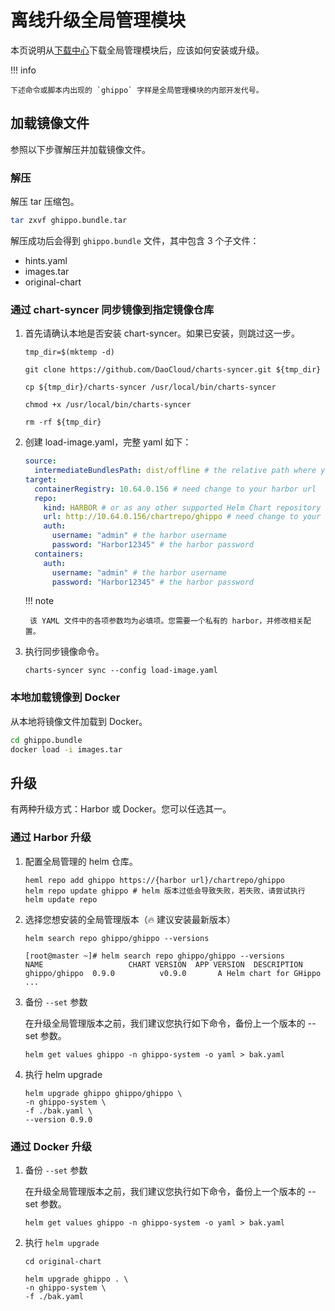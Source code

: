 # 离线升级全局管理模块

本页说明从[下载中心](../../download/dce5.md)下载全局管理模块后，应该如何安装或升级。

!!! info

    下述命令或脚本内出现的 `ghippo` 字样是全局管理模块的内部开发代号。

## 加载镜像文件

参照以下步骤解压并加载镜像文件。

### 解压

解压 tar 压缩包。

```sh
tar zxvf ghippo.bundle.tar
```

解压成功后会得到 `ghippo.bundle` 文件，其中包含 3 个子文件：

- hints.yaml
- images.tar
- original-chart

### 通过 chart-syncer 同步镜像到指定镜像仓库

1. 首先请确认本地是否安装 chart-syncer。如果已安装，则跳过这一步。

    ```shell
    tmp_dir=$(mktemp -d)

    git clone https://github.com/DaoCloud/charts-syncer.git ${tmp_dir}

    cp ${tmp_dir}/charts-syncer /usr/local/bin/charts-syncer

    chmod +x /usr/local/bin/charts-syncer

    rm -rf ${tmp_dir}
    ```

1. 创建 load-image.yaml，完整 yaml 如下：

    ```yaml
    source:
      intermediateBundlesPath: dist/offline # the relative path where your do charts-syncer,but not relative path between this yaml and offline-package
    target:
      containerRegistry: 10.64.0.156 # need change to your harbor url
      repo:
        kind: HARBOR # or as any other supported Helm Chart repository kinds
        url: http://10.64.0.156/chartrepo/ghippo # need change to your harbor url
        auth:
          username: "admin" # the harbor username
          password: "Harbor12345" # the harbor password
      containers:
        auth:
          username: "admin" # the harbor username
          password: "Harbor12345" # the harbor password
    ```

    !!! note

        该 YAML 文件中的各项参数均为必填项。您需要一个私有的 harbor，并修改相关配置。

1. 执行同步镜像命令。

    ```shell
    charts-syncer sync --config load-image.yaml
    ```

### 本地加载镜像到 Docker

从本地将镜像文件加载到 Docker。

```sh
cd ghippo.bundle
docker load -i images.tar
```

## 升级

有两种升级方式：Harbor 或 Docker。您可以任选其一。

### 通过 Harbor 升级

1. 配置全局管理的 helm 仓库。

    ```shell
    heml repo add ghippo https://{harbor url}/chartrepo/ghippo
    helm repo update ghippo # helm 版本过低会导致失败，若失败，请尝试执行 helm update repo
    ```

1. 选择您想安装的全局管理版本（🔥 建议安装最新版本）

    ```shell
    helm search repo ghippo/ghippo --versions
    ```

    ```none
    [root@master ~]# helm search repo ghippo/ghippo --versions
    NAME                   CHART VERSION  APP VERSION  DESCRIPTION
    ghippo/ghippo  0.9.0          v0.9.0       A Helm chart for GHippo
    ...
    ```

1. 备份 `--set` 参数

    在升级全局管理版本之前，我们建议您执行如下命令，备份上一个版本的 --set 参数。

    ```shell
    helm get values ghippo -n ghippo-system -o yaml > bak.yaml
    ```

1. 执行 helm upgrade

    ```
    helm upgrade ghippo ghippo/ghippo \
    -n ghippo-system \
    -f ./bak.yaml \
    --version 0.9.0
    ```

### 通过 Docker 升级

1. 备份 `--set` 参数

    在升级全局管理版本之前，我们建议您执行如下命令，备份上一个版本的 --set 参数。

    ```shell
    helm get values ghippo -n ghippo-system -o yaml > bak.yaml
    ```

1. 执行 `helm upgrade`

    ```shell
    cd original-chart

    helm upgrade ghippo . \
    -n ghippo-system \
    -f ./bak.yaml
    ```
